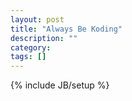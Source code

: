 ```yaml
---
layout: post
title: "Always Be Koding"
description: ""
category: 
tags: []
---
```

{% include JB/setup %}

